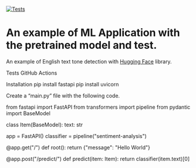 [![Tests](https://github.com/tokarevsas31/ml_fastapi_tests/actions/workflows/python-app.yml/badge.svg)](https://github.com/tokarevsas31/ml_fastapi_tests/actions/workflows/python-app.yml)

# An example of ML Application with the pretrained model and test.

An example of English text tone detection with [Hugging Face](https://huggingface.co/) library.


Tests GitHub Actions

Installation
pip install fastapi
pip install uvicorn

Create a “main.py” file with the following code.

from fastapi import FastAPI
from transformers import pipeline
from pydantic import BaseModel


class Item(BaseModel):
    text: str


app = FastAPI()
classifier = pipeline("sentiment-analysis")


@app.get("/")
def root():
    return {"message": "Hello World"}


@app.post("/predict/")
def predict(item: Item):
    return classifier(item.text)[0]
